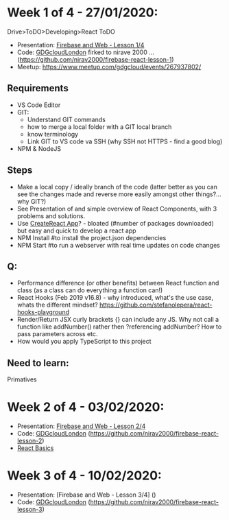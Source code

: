 # Week 1 of 4 - 27/01/2020: #
Drive>ToDO>Developing>React ToDO
- Presentation: [Firebase and Web - Lesson 1/4](https://docs.google.com/presentation/d/1qTWzDzPWebHGzehsDGVwbjIDUcGxNELm7DrzB5HnbDs/edit#slide=id.g76a2e46570_0_4)
- Code: [GDGcloudLondon](https://github.com/gdgcloudlondon/firebase-react-lesson-1) firked to nirave 2000 ... (https://github.com/nirav2000/firebase-react-lesson-1)
- Meetup: https://www.meetup.com/gdgcloud/events/267937802/

## Requirements ##
- VS Code Editor
- GIT: 
    - Understand GIT commands
    - how to merge a local folder with a GIT local branch
    - know terminology
    - Link GIT to VS code va SSH (why SSH not HTTPS - find a good blog)
- NPM & NodeJS

## Steps ##
- Make a local copy  / ideally branch of the code (latter better as you can see the changes made and reverse more easily amongst other things?... why GIT?)
- See Presentation of and simple overview of React Components, with 3 problems and solutions.
- Use [CreateReact App](https://reactjs.org/docs/create-a-new-react-app.html#create-react-app)? - bloated (#number of packages downloaded) but easy and quick to develop a react app
- NPM Install #to install the project.json dependencies
- NPM Start #to run a webserver with real time updates on code changes

## Q: ##
- Performance difference (or other benefits) between React function and class (as a class can do everything a function can!)
- React Hooks (Feb 2019 v16.8) - why introduced, what's the use case, whats the different mindset? https://github.com/stefanolepera/react-hooks-playground
- Render/Return JSX curly brackets {} can include any JS. Why not call a function like addNumber() rather then ?referencing addNumber? How to pass parameters across etc.
- How would you apply TypeScript to this project



## Need to learn: ##

Primatives


# Week 2 of 4 - 03/02/2020: #
- Presentation: [Firebase and Web - Lesson 2/4](https://docs.google.com/presentation/d/1SH-_Wm9wdwfUoJjIFQiyJYyOOXWE3LlFuNVZM2add58/edit#slide=id.g6434350865_1_233)
- Code: [GDGcloudLondon](https://github.com/gdgcloudlondon/firebase-react-lesson-2) (https://github.com/nirav2000/firebase-react-lesson-2)
- [React Basics](https://github.com/stefanolepera/react-basic)



# Week 3 of 4 - 10/02/2020: #
- Presentation: [Firebase and Web - Lesson 3/4] ()
- Code: [GDGcloudLondon](https://github.com/gdgcloudlondon/firebase-react-lesson-3) (https://github.com/nirav2000/firebase-react-lesson-3)
